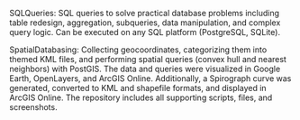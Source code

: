 SQLQueries:
SQL queries to solve practical database problems including table redesign, aggregation, subqueries, data manipulation, and complex query logic. Can be executed on any SQL platform (PostgreSQL, SQLite).

SpatialDatabasing:
Collecting geocoordinates, categorizing them into themed KML files, and performing spatial queries (convex hull and nearest neighbors) with PostGIS. The data and queries were visualized in Google Earth, OpenLayers, and ArcGIS Online. Additionally, a Spirograph curve was generated, converted to KML and shapefile formats, and displayed in ArcGIS Online. The repository includes all supporting scripts, files, and screenshots.
